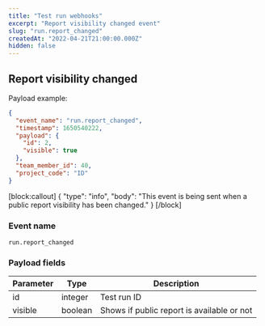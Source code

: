 ```yaml
---
title: "Test run webhooks"
excerpt: "Report visibility changed event"
slug: "run.report_changed"
createdAt: "2022-04-21T21:00:00.000Z"
hidden: false
---
```


## Report visibility changed

Payload example:

```json
{
  "event_name": "run.report_changed",
  "timestamp": 1650540222,
  "payload": {
    "id": 2,
    "visible": true
  },
  "team_member_id": 40,
  "project_code": "ID"
}
```
[block:callout]
{
  "type": "info",
  "body": "This event is being sent when a public report visibility has been changed."
}
[/block]

### Event name

`run.report_changed`

### Payload fields

| Parameter | Type    | Description                                |
|-----------|---------|--------------------------------------------|
| id        | integer     | Test run ID                                |
| visible   | boolean | Shows if public report is available or not |

